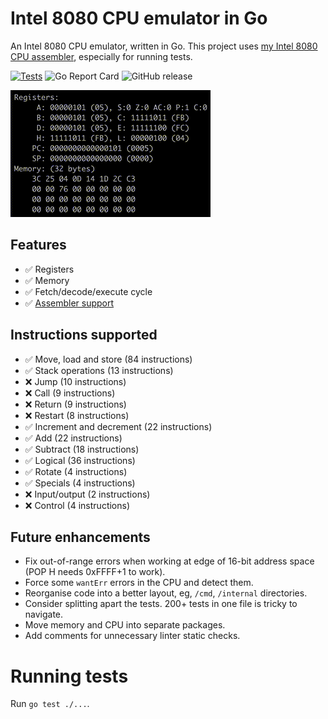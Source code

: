 # Intel 8080 CPU emulator in Go

An Intel 8080 CPU emulator, written in Go.  This project uses [my Intel 8080 CPU assembler](https://github.com/lukepeterson/go8080assembler), especially for running tests.

[![Tests](https://github.com/lukepeterson/go8080cpu/actions/workflows/go.yml/badge.svg)](https://github.com/lukepeterson/go8080cpu/actions/workflows/go.yml)
![Go Report Card](https://goreportcard.com/badge/github.com/lukepeterson/go8080cpu)
![GitHub release](https://img.shields.io/github/v/release/lukepeterson/go8080cpu)

![Running some INR and DCR](./images/running.gif)

## Features
- :white_check_mark: Registers
- :white_check_mark: Memory
- :white_check_mark: Fetch/decode/execute cycle
- :white_check_mark: [Assembler support](https://github.com/lukepeterson/go8080assembler)

## Instructions supported
- :white_check_mark: Move, load and store (84 instructions)
- :white_check_mark: Stack operations (13 instructions)
- :x: Jump (10 instructions)
- :x: Call (9 instructions)
- :x: Return (9 instructions)
- :x: Restart (8 instructions)
- :white_check_mark: Increment and decrement (22 instructions)
- :white_check_mark: Add (22 instructions)
- :white_check_mark: Subtract (18 instructions)
- :white_check_mark: Logical (36 instructions)
- :white_check_mark: Rotate (4 instructions)
- :white_check_mark: Specials (4 instructions)
- :x: Input/output (2 instructions)
- :x: Control (4 instructions)

## Future enhancements
- Fix out-of-range errors when working at edge of 16-bit address space (POP H needs 0xFFFF+1 to work).
- Force some `wantErr` errors in the CPU and detect them.
- Reorganise code into a better layout, eg, `/cmd`, `/internal` directories.
- Consider splitting apart the tests.  200+ tests in one file is tricky to navigate.
- Move memory and CPU into separate packages.
- Add comments for unnecessary linter static checks.

# Running tests
Run `go test ./...`.
